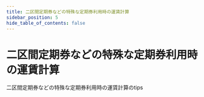 ```yaml
---
title: 二区間定期券などの特殊な定期券利用時の運賃計算
sidebar_position: 5
hide_table_of_contents: false
---
```


# 二区間定期券などの特殊な定期券利用時の運賃計算
二区間定期券などの特殊な定期券利用時の運賃計算のtips